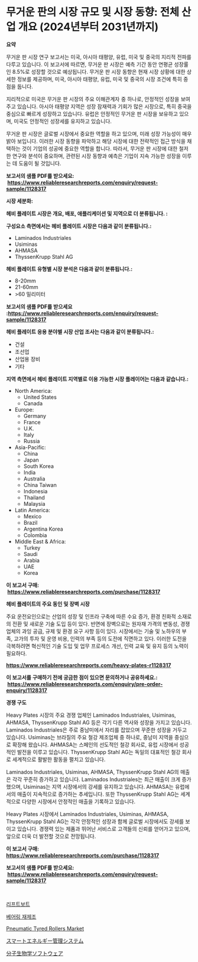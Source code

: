 <p><h1>무거운 판의 시장 규모 및 시장 동향: 전체 산업 개요 (2024년부터 2031년까지)</h1></p><p><strong>요약</strong></p>
<p><p>무거운 판 시장 연구 보고서는 미국, 아시아 태평양, 유럽, 미국 및 중국의 지리적 전파를 다루고 있습니다. 이 보고서에 따르면, 무거운 판 시장은 예측 기간 동안 연평균 성장률인 8.5%로 성장할 것으로 예상됩니다. 무거운 판 시장 동향은 현재 시장 상황에 대한 상세한 정보를 제공하며, 미국, 아시아 태평양, 유럽, 미국 및 중국의 시장 조건에 특히 중점을 둡니다.</p><p>지리적으로 미국은 무거운 판 시장의 주요 이해관계자 중 하나로, 안정적인 성장을 보여주고 있습니다. 아시아 태평양 지역은 성장 잠재력과 기회가 많은 시장으로, 특히 중국을 중심으로 빠르게 성장하고 있습니다. 유럽은 안정적인 무거운 판 시장을 보유하고 있으며, 미국도 안정적인 성장세를 유지하고 있습니다.</p><p>무거운 판 시장은 글로벌 시장에서 중요한 역할을 하고 있으며, 미래 성장 가능성이 매우 밝아 보입니다. 이러한 시장 동향을 파악하고 해당 시장에 대한 전략적인 접근 방식을 채택하는 것이 기업의 성공에 중요한 역할을 합니다. 따라서, 무거운 판 시장에 대한 철저한 연구와 분석이 중요하며, 관련된 시장 동향과 예측은 기업이 지속 가능한 성장을 이루는 데 도움이 될 것입니다.</p></p>
<p><strong>보고서의 샘플 PDF를 받으세요: &nbsp;<a href="https://www.reliableresearchreports.com/enquiry/request-sample/1128317">https://www.reliableresearchreports.com/enquiry/request-sample/1128317</a></strong></p>
<p><strong>시장 세분화:</strong></p>
<p><strong> 헤비 플레이트 시장은 개요, 배포, 애플리케이션 및 지역으로 더 분류됩니다. :</strong></p>
<p><strong>구성요소 측면에서는 헤비 플레이트 시장은 다음과 같이 분류됩니다.:</strong></p>
<p><ul><li>Laminados Industriales</li><li>Usiminas</li><li>AHMASA</li><li>ThyssenKrupp Stahl AG</li></ul></p>
<p><strong> 헤비 플레이트 유형별 시장 분석은 다음과 같이 분류됩니다.:</strong></p>
<p><ul><li>8-20mm</li><li>21-60mm</li><li>>60 밀리미터</li></ul></p>
<p><strong>보고서의 샘플 PDF를 받으세요 :<a href="https://www.reliableresearchreports.com/enquiry/request-sample/1128317">https://www.reliableresearchreports.com/enquiry/request-sample/1128317</a></strong></p>
<p><strong> 헤비 플레이트 응용 분야별 시장 산업 조사는 다음과 같이 분류됩니다.:</strong></p>
<p><ul><li>건설</li><li>조선업</li><li>산업용 장비</li><li>기타</li></ul></p>
<p><strong>지역 측면에서 헤비 플레이트 지역별로 이용 가능한 시장 플레이어는 다음과 같습니다.:</strong></p>
<p><ul>
    <li>
        North America:
        <ul>
            <li>United States</li>
            <li>Canada</li>
        </ul>
    </li>
    <li>
        Europe:
        <ul>
            <li>Germany</li>
            <li>France</li>
            <li>U.K.</li>
            <li>Italy</li>
            <li>Russia</li>
        </ul>
    </li>
    <li>
        Asia-Pacific:
        <ul>
            <li>China</li>
            <li>Japan</li>
            <li>South Korea</li>
            <li>India</li>
            <li>Australia</li>
            <li>China Taiwan</li>
            <li>Indonesia</li>
            <li>Thailand</li>
            <li>Malaysia</li>
        </ul>
    </li>
    <li>
        Latin America:
        <ul>
            <li>Mexico</li>
            <li>Brazil</li>
            <li>Argentina Korea</li>
            <li>Colombia</li>
        </ul>
    </li>
    <li>
        Middle East & Africa:
        <ul>
            <li>Turkey</li>
            <li>Saudi</li>
            <li>Arabia</li>
            <li>UAE</li>
            <li>Korea</li>
        </ul>
    </li>
    </ul></p>
<p><strong>이 보고서 구매: &nbsp;<a href="https://www.reliableresearchreports.com/purchase/1128317">https://www.reliableresearchreports.com/purchase/1128317</a></strong></p>
<p><strong>헤비 플레이트의 주요 동인 및 장벽 시장</strong></p>
<p><p>주요 운전요인으로는 산업의 성장 및 인프라 구축에 따른 수요 증가, 환경 친화적 소재로의 전환 및 새로운 기술 도입 등이 있다. 반면에 장벽으로는 원자재 가격의 변동성, 경쟁 업체의 과잉 공급, 규제 및 환경 요구 사항 등이 있다. 시장에서는 기술 및 노하우의 부족, 고가의 투자 및 운영 비용, 인력의 부족 등의 도전에 직면하고 있다. 이러한 도전을 극복하려면 혁신적인 기술 도입 및 업무 프로세스 개선, 인력 교육 및 유지 등의 노력이 필요하다.</p></p>
<p><strong><a href="https://www.reliableresearchreports.com/heavy-plates-r1128317">https://www.reliableresearchreports.com/heavy-plates-r1128317</a></strong></p>
<p><strong>이 보고서를 구매하기 전에 궁금한 점이 있으면 문의하거나 공유하세요.: &nbsp;<a href="https://www.reliableresearchreports.com/enquiry/pre-order-enquiry/1128317">https://www.reliableresearchreports.com/enquiry/pre-order-enquiry/1128317</a></strong></p>
<p><strong>경쟁 구도</strong></p>
<p><p>Heavy Plates 시장의 주요 경쟁 업체인 Laminados Industriales, Usiminas, AHMASA, ThyssenKrupp Stahl AG 등은 각기 다른 역사와 성장을 가지고 있습니다. Laminados Industriales은 주로 중남미에서 자리를 잡았으며 꾸준한 성장을 거두고 있습니다. Usiminas는 브라질의 주요 철강 제조업체 중 하나로, 중남미 지역을 중심으로 확장해 왔습니다. AHMASA는 스페인의 선도적인 철강 회사로, 유럽 시장에서 성공적인 발전을 이루고 있습니다. ThyssenKrupp Stahl AG는 독일의 대표적인 철강 회사로 세계적으로 활발한 활동을 펼치고 있습니다.</p><p>Laminados Industriales, Usiminas, AHMASA, ThyssenKrupp Stahl AG의 매출은 각각 꾸준히 증가하고 있습니다. Laminados Industriales는 최근 매출이 크게 증가했으며, Usiminas는 지역 시장에서의 강세를 유지하고 있습니다. AHMASA는 유럽에서의 매출이 지속적으로 증가하는 추세입니다. 또한 ThyssenKrupp Stahl AG는 세계적으로 다양한 시장에서 안정적인 매출을 기록하고 있습니다.</p><p>Heavy Plates 시장에서 Laminados Industriales, Usiminas, AHMASA, ThyssenKrupp Stahl AG는 각각 안정적인 성장과 함께 글로벌 시장에서도 강세를 보이고 있습니다. 경쟁력 있는 제품과 뛰어난 서비스로 고객들의 신뢰를 얻어가고 있으며, 앞으로 더욱 더 발전할 것으로 전망됩니다.</p></p>
<p><strong>이 보고서 구매: &nbsp; <a href="https://www.reliableresearchreports.com/purchase/1128317">https://www.reliableresearchreports.com/purchase/1128317</a></strong></p>
<p><strong>보고서의 샘플 PDF를 받으세요: &nbsp;<a href="https://www.reliableresearchreports.com/enquiry/request-sample/1128317">https://www.reliableresearchreports.com/enquiry/request-sample/1128317</a></strong><strong></strong></p>
<p>&nbsp;</p>
<p><p><a href="https://medium.com/@tedbernhard1944/%EB%A6%AC%ED%94%84%ED%8A%B8%EB%B3%B4%ED%8A%B8-%EC%8B%9C%EC%9E%A5-%EB%B6%84%EC%84%9D-%EA%B8%80%EB%A1%9C%EB%B2%8C-%EC%82%B0%EC%97%85-%EC%A0%84%EB%A7%9D%EA%B3%BC-%EC%98%88%EC%B8%A1-2024%EB%85%84%EB%B6%80%ED%84%B0-2031%EB%85%84%EA%B9%8C%EC%A7%80-65f52bfaf9a9">리프트보트</a></p><p><a href="https://medium.com/@ukaszduda1/%EB%B2%A0%EC%96%B4%EB%A7%81-%EC%9E%AC%EC%83%9D%EC%82%B0-%EC%8B%9C%EC%9E%A5-%EC%A1%B0%EC%82%AC-%EB%B3%B4%EA%B3%A0%EC%84%9C-2024%EB%85%84%EB%B6%80%ED%84%B0-2031%EB%85%84%EA%B9%8C%EC%A7%80%EC%9D%98-%EC%97%AD%EC%82%AC-%EB%B0%8F-%EC%98%88%EC%B8%A1-195d46fa7ca4">베어링 재제조</a></p><p><a href="https://github.com/mbisetmhermsr/Market-Research-Report-List-2/blob/main/pneumatic-tyred-rollers-market.md">Pneumatic Tyred Rollers Market</a></p><p><a href="https://github.com/RodHoppe07/Market-Research-Report-List-1/blob/main/646283831656.md">スマートエネルギー管理システム</a></p><p><a href="https://github.com/laurenreichert/Market-Research-Report-List-1/blob/main/193225831655.md">分子生物学ソフトウェア</a></p></p>